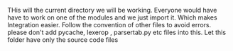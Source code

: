 THis will the current directory we will be working.
Everyone would have have to work on one of the modules and we just import it.
Which makes Integration easier.
Follow the convention of other files to avoid errors. please don't add pycache, lexerop , parsertab.py etc files into this. Let this folder have only the source code files

